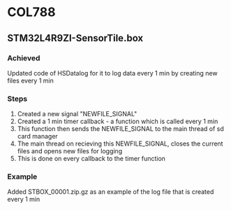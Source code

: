 # COL788
## STM32L4R9ZI-SensorTile.box

### Achieved
Updated code of HSDatalog for it to log data every 1 min by creating new files every 1 min

### Steps
1. Created a new signal "NEWFILE_SIGNAL"
2. Created a 1 min timer callback - a function which is called every 1 min
3. This function then sends the NEWFILE_SIGNAL to the main thread of sd card manager
4. The main thread on recieving this NEWFILE_SIGNAL, closes the current files and opens new files for logging
5. This is done on every callback to the timer function

### Example

Added STBOX_00001.zip.gz as an example of the log file that is created every 1 min
